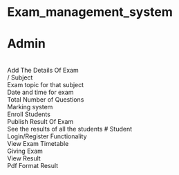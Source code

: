 # Exam_management_system
# Admin
<br/>
Add The Details Of Exam
<br>/ Subject
<br/>Exam topic for that subject
<br/> Date and time for exam
<br/>Total Number of Questions
<br/> Marking system
<br/>Enroll Students 
<br/> Publish Result Of Exam
<br/> See the results of all the students
# Student
<br/>Login/Register Functionality
 <br/>View Exam Timetable
<br/>Giving Exam
<br/>View Result
<br/>Pdf Format Result
